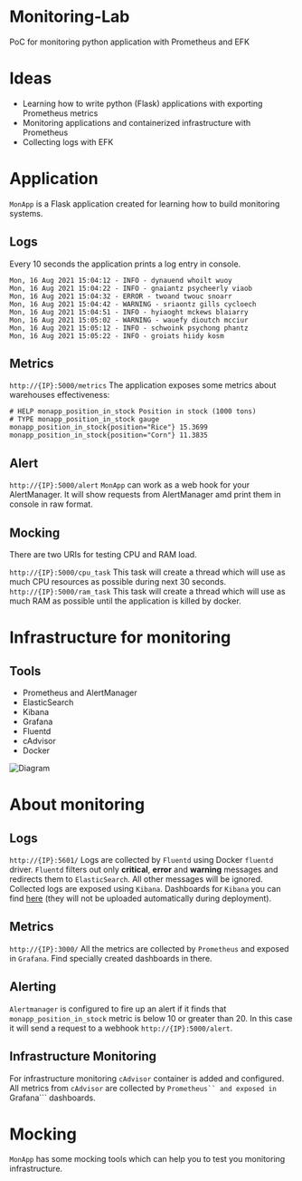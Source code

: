 # Monitoring-Lab
PoC for monitoring python application with Prometheus and EFK

# Ideas

- Learning how to write python (Flask) applications with exporting Prometheus metrics
- Monitoring applications and containerized infrastructure with Prometheus
- Collecting logs with EFK

# Application

```MonApp``` is a Flask application created for learning how to build monitoring systems.

## Logs

Every 10 seconds the application prints a log entry in console. 

```
Mon, 16 Aug 2021 15:04:12 - INFO - dynauend whoilt wuoy
Mon, 16 Aug 2021 15:04:22 - INFO - gnaiantz psycheerly viaob
Mon, 16 Aug 2021 15:04:32 - ERROR - twoand twouc snoarr
Mon, 16 Aug 2021 15:04:42 - WARNING - sriaontz gills cycloech
Mon, 16 Aug 2021 15:04:51 - INFO - hyiaoght mckews blaiarry
Mon, 16 Aug 2021 15:05:02 - WARNING - wauefy dioutch mcciur
Mon, 16 Aug 2021 15:05:12 - INFO - schwoink psychong phantz
Mon, 16 Aug 2021 15:05:22 - INFO - groiats hiidy kosm
```
## Metrics 

```http://{IP}:5000/metrics```
The application exposes some metrics about warehouses effectiveness:
```
# HELP monapp_position_in_stock Position in stock (1000 tons)
# TYPE monapp_position_in_stock gauge
monapp_position_in_stock{position="Rice"} 15.3699
monapp_position_in_stock{position="Corn"} 11.3835
```

## Alert

```http://{IP}:5000/alert```
```MonApp``` can work as a web hook for your AlertManager. It will show requests from AlertManager amd print them in console in raw format.

## Mocking

There are two URIs for testing CPU and RAM load.

```http://{IP}:5000/cpu_task```
This task will create a thread which will use as much CPU resources as possible during next 30 seconds.
```http://{IP}:5000/ram_task```
This task will create a thread which will use as much RAM as possible until the application is killed by docker.


# Infrastructure for monitoring

## Tools

- Prometheus and AlertManager
- ElasticSearch
- Kibana
- Grafana
- Fluentd
- cAdvisor
- Docker

![Diagram](/docs/diagram.png)


# About monitoring

## Logs

```http://{IP}:5601/```
Logs are collected by ```Fluentd``` using Docker ```fluentd``` driver. ```Fluentd``` filters out only **critical**, **error** and **warning** messages and redirects them to ```ElasticSearch```. All other messages will be ignored.
Collected logs are exposed using ```Kibana```. Dashboards for ```Kibana``` you can find [here](/kibana/MonApp.ndjson) (they will not be uploaded automatically during deployment).

## Metrics

```http://{IP}:3000/```
All the metrics are collected by ```Prometheus``` and exposed in ```Grafana```. Find specially created dashboards in there.

## Alerting

```Alertmanager``` is configured to fire up an alert if it finds that ```monapp_position_in_stock``` metric is below 10 or greater than 20. In this case it will send a request to a webhook ```http://{IP}:5000/alert```.

## Infrastructure Monitoring

For infrastructure monitoring ```cAdvisor``` container is added and configured. All metrics from ```cAdvisor``` are collected by ```Prometheus`` and exposed in ```Grafana``` dashboards.

# Mocking

```MonApp``` has some mocking tools which can help you to test you monitoring infrastructure.
